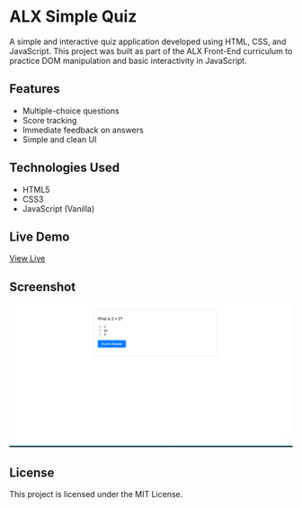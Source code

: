 # ALX Simple Quiz

A simple and interactive quiz application developed using HTML, CSS, and JavaScript. This project was built as part of the ALX Front-End curriculum to practice DOM manipulation and basic interactivity in JavaScript.

## Features

- Multiple-choice questions
- Score tracking
- Immediate feedback on answers
- Simple and clean UI

## Technologies Used

- HTML5
- CSS3
- JavaScript (Vanilla)

## Live Demo

[View Live](https://abdul-rahmannasser.github.io/ALX_Simple_Quiz/)

## Screenshot

![Screenshot](./screenshot.png) <!-- Add a screenshot if available -->

## License

This project is licensed under the MIT License.
